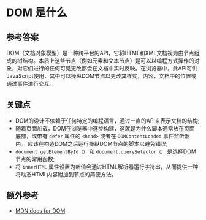 # DOM 是什么

## 参考答案

DOM（文档对象模型）是一种跨平台的API，它将HTML和XML文档视为由节点组成的树结构。本质上这些节点（例如元素和文本节点）是可以以编程方式操作的对象，对它们进行的任何可见更改都会在文档中实时反映。在浏览器中，此API可供JavaScript使用，其中可以操纵DOM节点以更改其样式，内容，文档中的位置或通过事件进行交互。

## 关键点

* DOM的设计不依赖于任何特定的编程语言，通过一直的API来表示文档的结构;
* 随着页面加载，DOM在浏览器中逐步构建，这就是为什么脚本通常放在页面底部，或带有 `defer` 属性的 `<head>` 或者在 `DOMContentLoaded` 事件监听器内。 应该在构造DOM之后运行操纵DOM节点的脚本以避免错误;
* `document.getElementById（）` 和 `document.querySelector（）` 是选择DOM节点的常用函数;
* 将 `innerHTML` 属性设置为新值会通过HTML解析器运行字符串，从而提供一种将动态HTML内容附加到节点的简便方法。

## 额外参考

* [MDN docs for DOM](https://developer.mozilla.org/en-US/docs/DOM)

<!-- tags: (html,javascript) -->

<!-- expertise: (1) -->
